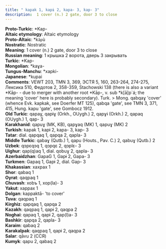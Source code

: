 ```yaml
---
title: " kapak 1, kapɨ 2, kapa- 3, kap- 3"
description:  1 cover (n.) 2 gate, door 3 to close
---
```


<strong>Proto-Turkic</strong>:  *Kap-<br>
<strong>Altaic etymology</strong>:  Altaic etymology<br>
<strong> Proto-Altaic</strong>:  *k`ăp`ù<br>
<strong>Nostratic</strong>:  Nostratic<br>
<strong>Meaning</strong>:  1 cover (n.) 2 gate, door 3 to close<br>
<strong>Russian meaning</strong>:  1 крышка 2 ворота, дверь 3 закрывать<br>
<strong>Turkic</strong>:  *Kap-<br>
<strong>Mongolian</strong>:  *kaɣa-<br>
<strong>Tungus-Manchu</strong>:  *xapki-<br>
<strong>Japanese</strong>:  *kupai<br>
<strong>Comments</strong>:  VEWT 203, TMN 3, 369, ЭСТЯ 5, 160, 263-264, 274-275, Лексика 510, Федотов 2, 358-359, Stachowski 138 (there is also a variant *Kāp- - due to merger with another root *Kāp-, v. sub *k[ā]p`á; the meaning 'cover' here is probably secondary). Turk. > Mong. qabqaɣ 'cover' (whence Evk. kapkak, see Doerfer MT 125), qabqa 'gate', see TMN 3, 371, 415, Hung. kapu 'gate', see Gombocz 1912.<br>
<strong>Old Turkic</strong>:  qapaɣ, qapɨɣ (Orkh., OUygh.) 2, qapɣɨ (Orkh.) 2, qapaq (OUygh.) 1, qap- 3<br>
<strong>Karakhanid</strong>:  qapuɣ (MK, KB), qapɣaq (MK) 1, qapuɣ (MK) 2<br>
<strong>Turkish</strong>:  kapak 1, kapɨ 2, kapa- 3, kap- 3<br>
<strong>Tatar</strong>:  dial. qapqaq 1, qapqa 2, qapla- 3<br>
<strong>Middle Turkic</strong>:  qabaɣ (Qutb.) 1, qapu (Houts., Pav. C.) 2, qabuɣ (Qutb.) 2<br>
<strong>Uzbek</strong>:  qɔpɛqɔq 1, qɔpqɛ 2, qɔplɛ- 3<br>
<strong>Uighur</strong>:  qap(q)aq 1, dial. qobuɣ 2, qapla- 3<br>
<strong>Azerbaidzhan</strong>:  GapaG 1, Gapɨ 2, Gapa- 3<br>
<strong>Turkmen</strong>:  Gapaq 1, Gapɨ 2, dial. Gap- 3<br>
<strong>Khakassian</strong>:  xaxpax 1<br>
<strong>Shor</strong>:  qabaq 1<br>
<strong>Oyrat</strong>:  qaqpaq 1<br>
<strong>Chuvash</strong>:  xobъ 1, xop(la)- 3<br>
<strong>Yakut</strong>:  xappax 1<br>
<strong>Dolgan</strong>:  kappaktā- 'to cover'<br>
<strong>Tuva</strong>:  qaqpaq 1<br>
<strong>Kirghiz</strong>:  qapqaq 1, qapqa 2<br>
<strong>Kazakh</strong>:  qaqpaq 1, qapɨ 2, qaqpa 2<br>
<strong>Noghai</strong>:  qapaq 1, qapɨ 2, qap(l)a- 3<br>
<strong>Bashkir</strong>:  qapqa 2, qapla- 3<br>
<strong>Karaim</strong>:  qabaq 2<br>
<strong>Karakalpak</strong>:  qaqpaq 1, qapɨ 2, qaqpa 2<br>
<strong>Salar</strong>:  qāvu 2 (ССЯ)<br>
<strong>Kumyk</strong>:  qapu 2, qabaq 2<br>


